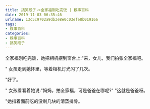 ```yaml
---
title: 搞笑段子->全家福刚吃完饭 | 糗事百科
date: 2019-11-03 06:35:46
urlname: 13c5c9702a9db3e8e0c03efe8b019166
tags: 
- 糗事百科
categories:
- 糗事百科
- 搞笑段子
---
```

全家福刚吃完饭，她把相机摆到窗台上:"来，女儿，我们拍张全家福吧。

" 女孩走到她怀里，等着相机灯光闪了几次。

"好了。

" 女孩看看着她说:"妈妈，拍全家福，可是爸爸在哪呢?" "这就是爸爸呀。

"她指着面前吃的没剩几块的清蒸排骨。


